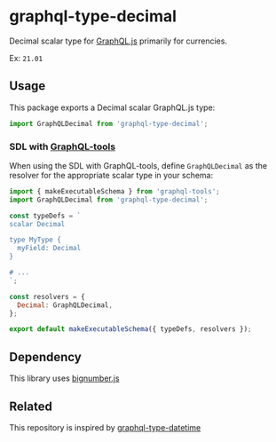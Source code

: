 # graphql-type-decimal

Decimal scalar type for [GraphQL.js](https://github.com/graphql/graphql-js) primarily for currencies.

Ex: `21.01`

## Usage

This package exports a Decimal scalar GraphQL.js type:

```js
import GraphQLDecimal from 'graphql-type-decimal';
```

### SDL with [GraphQL-tools](https://github.com/apollographql/graphql-tools)

When using the SDL with GraphQL-tools, define `GraphQLDecimal` as the resolver for the appropriate scalar type in your schema:

```js
import { makeExecutableSchema } from 'graphql-tools';
import GraphQLDecimal from 'graphql-type-decimal';

const typeDefs = `
scalar Decimal

type MyType {
  myField: Decimal
}

# ...
`;

const resolvers = {
  Decimal: GraphQLDecimal,
};

export default makeExecutableSchema({ typeDefs, resolvers });
```


## Dependency

This library uses [bignumber.js](https://github.com/MikeMcl/bignumber.js/)

## Related

This repository is inspired by [graphql-type-datetime](https://github.com/taion/graphql-type-json)
